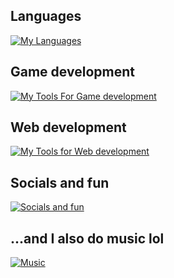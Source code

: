 ## Languages

[![My Languages](https://skillicons.dev/icons?i=cs,html,css,sass,mysql,js)](https://skillicons.dev)

## Game development

[![My Tools For Game development](https://skillicons.dev/icons?i=unity,visualstudio)](https://skillicons.dev)


## Web development

[![My Tools for Web development](https://skillicons.dev/icons?i=figma,bootstrap,react,vite,vscode,rabbitmq,netlify)](https://skillicons.dev)

## Socials and fun

[![Socials and fun](https://skillicons.dev/icons?i=devto,discord,instagram,ai)](https://skillicons.dev)

## ...and I also do music lol

[![Music](https://skillicons.dev/icons?i=ableton)](https://skillicons.dev)
